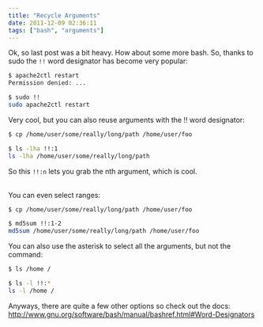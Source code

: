 ```yaml
---
title: "Recycle Arguments"
date: 2011-12-09 02:36:11
tags: ["bash", "arguments"]
---
```


Ok, so last post was a bit heavy. How about some more bash. So, thanks to sudo the <code>!!</code> word designator has become very popular:


```bash
$ apache2ctl restart
Permission denied: ...

$ sudo !!
sudo apache2ctl restart
```

Very cool, but you can also reuse arguments with the <span class="mono">!!</span> word designator:

```bash
$ cp /home/user/some/really/long/path /home/user/foo

$ ls -lha !!:1
ls -lha /home/user/some/really/long/path
```

So this <code>!!:n</code> lets you grab the nth argument, which is cool. <br /><br />

You can even select ranges:


```bash
$ cp /home/user/some/really/long/path /home/user/foo

$ md5sum !!:1-2
md5sum /home/user/some/really/long/path /home/user/foo
```

You can also use the asterisk to select all the arguments, but not the command:

```bash
$ ls /home /

$ ls -l !!:*
ls -l /home /
```

Anyways, there are quite a few other options so check out the docs:
<a href="http://www.gnu.org/software/bash/manual/bashref.html#Word-Designators">http://www.gnu.org/software/bash/manual/bashref.html#Word-Designators</a>
